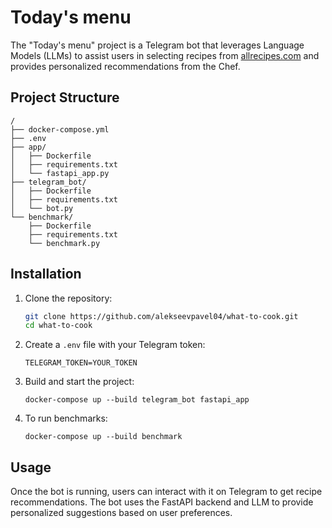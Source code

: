 # Today's menu

The "Today's menu" project is a Telegram bot that leverages Language Models (LLMs) to assist users in selecting recipes from [allrecipes.com](https://www.allrecipes.com) and provides personalized recommendations from the Chef.

## Project Structure
```
/
├── docker-compose.yml
├── .env
├── app/
│   ├── Dockerfile
│   ├── requirements.txt
│   └── fastapi_app.py
├── telegram_bot/
│   ├── Dockerfile
│   ├── requirements.txt
│   └── bot.py
└── benchmark/
    ├── Dockerfile
    ├── requirements.txt
    └── benchmark.py
```

## Installation

1. Clone the repository:
   ```bash
   git clone https://github.com/alekseevpavel04/what-to-cook.git
   cd what-to-cook
   ```

2. Create a `.env` file with your Telegram token:
   ```
   TELEGRAM_TOKEN=YOUR_TOKEN
   ```

3. Build and start the project:
   ```
   docker-compose up --build telegram_bot fastapi_app
   ```

4. To run benchmarks:
   ```
   docker-compose up --build benchmark
   ```


## Usage

Once the bot is running, users can interact with it on Telegram to get recipe recommendations. The bot uses the FastAPI backend and LLM to provide personalized suggestions based on user preferences.
